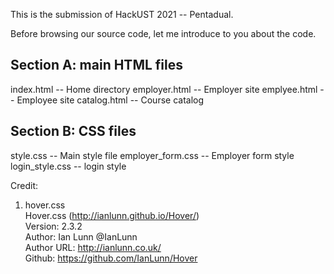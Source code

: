 
This is the submission of HackUST 2021 -- Pentadual.  

Before browsing our source code, let me introduce to you about the code.  

<h2>Section A: main HTML files</h2>  
index.html -- Home directory  
employer.html -- Employer site  
emplyee.html -- Employee site  
catalog.html -- Course catalog  

<h2>Section B: CSS files</h2>  
style.css -- Main style file  
employer_form.css -- Employer form style  
login_style.css -- login style  

Credit:  
1. hover.css  
 Hover.css (http://ianlunn.github.io/Hover/)  
 Version: 2.3.2  
 Author: Ian Lunn @IanLunn  
 Author URL: http://ianlunn.co.uk/  
 Github: https://github.com/IanLunn/Hover  
  
